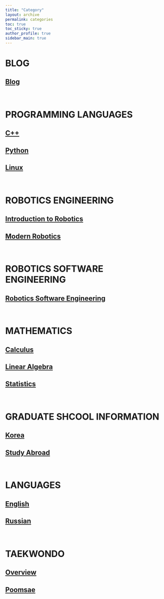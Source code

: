 ```yaml
---
title: "Category"
layout: archive
permalink: categories
toc: true
toc_sticky: true
author_profile: true
sidebar_main: true
---
```


# **BLOG**
## [Blog](https://shine-loi.github.io/categories/blog)

&nbsp;

# **PROGRAMMING LANGUAGES**
## [C++]()
## [Python](https://shine-loi.github.io/categories/python)
## [Linux]()

&nbsp;

# **ROBOTICS ENGINEERING**
## [Introduction to Robotics]()
## [Modern Robotics](https://shine-loi.github.io/categories/modernrobotics)

&nbsp;

# **ROBOTICS SOFTWARE ENGINEERING**
## [Robotics Software Engineering]()

&nbsp;

# **MATHEMATICS**
## [Calculus](https://shine-loi.github.io/categories/calculus)
## [Linear Algebra]()
## [Statistics]()

&nbsp;

# **GRADUATE SHCOOL INFORMATION**
## [Korea]()
## [Study Abroad]()

&nbsp;

# **LANGUAGES**
## [English]()
## [Russian]()

&nbsp;

# **TAEKWONDO**
## [Overview](https://shine-loi.github.io/categories/overview)
## [Poomsae](https://shine-loi.github.io/categories/poomsae)
